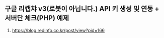 ## 구글 리캡챠 v3(로봇이 아닙니다.) API 키 생성 및 연동 + 서버단 체크(PHP) 예제

1. <https://blog.redinfo.co.kr/post/view?pid=166>
